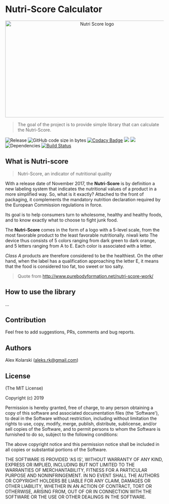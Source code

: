 # Nutri-Score Calculator
<p align="center">
  <img width="568" height="307" src="https://github.com/food-nutrients/nutri-score/raw/master/assets/images/nutri-score-logo.png" alt="Nutri Score logo">
</p>

> The goal of the project is to provide simple library that can calculate the Nutri-Score.

![Release](https://img.shields.io/github/release/food-nutrients/nutri-score.svg) ![GitHub code size in bytes](https://img.shields.io/github/languages/code-size/food-nutrients/nutri-score.svg) [![Codacy Badge](https://api.codacy.com/project/badge/Grade/7f37798aff8949f0a3895127a5f82c17)](https://app.codacy.com/app/kolarski/food-nutrients?utm_source=github.com&utm_medium=referral&utm_content=food-nutrients/nutri-score&utm_campaign=Badge_Grade_Dashboard) <a href="https://codeclimate.com/github/food-nutrients/nutri-score/maintainability"><img src="https://api.codeclimate.com/v1/badges/cf96fe18b9779907d50a/maintainability" /></a> <a href="https://codeclimate.com/github/food-nutrients/nutri-score/test_coverage"><img src="https://api.codeclimate.com/v1/badges/cf96fe18b9779907d50a/test_coverage" /></a> ![Dependencies](https://img.shields.io/david/food-nutrients/nutri-score.svg) [![Build Status](https://travis-ci.org/food-nutrients/nutri-score.svg?branch=master)](https://travis-ci.org/food-nutrients/nutri-score)


## What is Nutri-score
> Nutri-Score, an indicator of nutritional quality

With a release date of November 2017, the __Nutri-Score__ is by definition a new labeling system that indicates the nutritional values ​​of a product in a more simplified way. So, what is it exactly? Attached to the front of packaging, it complements the mandatory nutrition declaration required by the European Commission regulations in force.

Its goal is to help consumers turn to wholesome, healthy and healthy foods, and to know exactly what to choose to fight junk food.

The __Nutri-Score__ comes in the form of a logo with a 5-level scale, from the most favorable product to the least favorable nutritionally. niwali keto The device thus consists of 5 colors ranging from dark green to dark orange, and 5 letters ranging from A to E. Each color is associated with a letter.

_Class A_ products are therefore considered to be the healthiest. On the other hand, when the label has a qualification approaching the letter E, it means that the food is considered too fat, too sweet or too salty.

> Quote from <http://www.purebodyformation.net/nutri-score-work/>


## How to use the library

...



## Contribution

Feel free to add suggestions, PRs, comments and bug reports.

## Authors

Alex Kolarski (aleks.rk@gmail.com)

## License

(The MIT License)

Copyright (c) 2019

Permission is hereby granted, free of charge, to any person obtaining
a copy of this software and associated documentation files (the
'Software'), to deal in the Software without restriction, including
without limitation the rights to use, copy, modify, merge, publish,
distribute, sublicense, and/or sell copies of the Software, and to
permit persons to whom the Software is furnished to do so, subject to
the following conditions:

The above copyright notice and this permission notice shall be
included in all copies or substantial portions of the Software.

THE SOFTWARE IS PROVIDED 'AS IS', WITHOUT WARRANTY OF ANY KIND,
EXPRESS OR IMPLIED, INCLUDING BUT NOT LIMITED TO THE WARRANTIES OF
MERCHANTABILITY, FITNESS FOR A PARTICULAR PURPOSE AND NONINFRINGEMENT.
IN NO EVENT SHALL THE AUTHORS OR COPYRIGHT HOLDERS BE LIABLE FOR ANY
CLAIM, DAMAGES OR OTHER LIABILITY, WHETHER IN AN ACTION OF CONTRACT,
TORT OR OTHERWISE, ARISING FROM, OUT OF OR IN CONNECTION WITH THE
SOFTWARE OR THE USE OR OTHER DEALINGS IN THE SOFTWARE.
